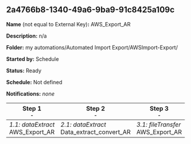 ## 2a4766b8-1340-49a6-9ba9-91c8425a109c

**Name** (not equal to External Key)**:** AWS_Export_AR

**Description:** n/a

**Folder:** my automations/Automated Import Export/AWSImport-Export/

**Started by:** Schedule

**Status:** Ready

**Schedule:** Not defined

**Notifications:** _none_


| Step 1<br>_<small>-</small>_ | Step 2<br>_<small>-</small>_ | Step 3<br>_<small>-</small>_ |
| --- | --- | --- |
| _1.1: dataExtract_<br>AWS_Export_AR | _2.1: dataExtract_<br>Data_extract_convert_AR | _3.1: fileTransfer_<br>AWS_Export_AR |
